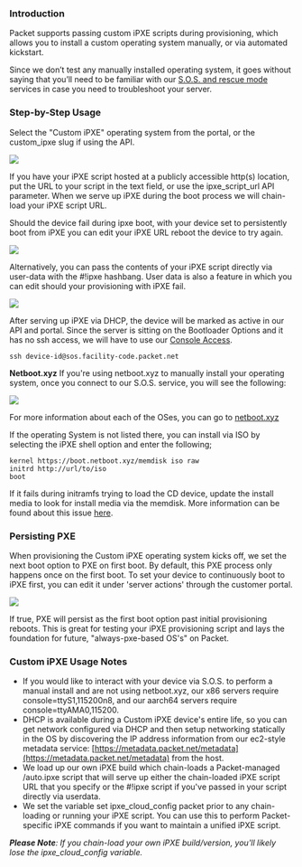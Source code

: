 <!--<meta>
{
    "title":"Customer PXE",
}
</meta>-->

### **Introduction**

Packet supports passing custom iPXE scripts during provisioning, which allows you to install a custom operating system manually, or via automated kickstart.

Since we don’t test any manually installed operating system, it goes without saying that you’ll need to be familiar with our [S.O.S. and rescue mode](https://support.packet.com/kb/articles/rescue-mode) services in case you need to troubleshoot your server.


### **Step-by-Step Usage**

Select the "Custom iPXE" operating system from the portal, or the custom\_ipxe slug if using the API.

![](https://deskpro-cloud.s3.amazonaws.com/files/26944/43/42167SPMSRHSSMRGSQTS0-1539831490489.png)

  

If you have your iPXE script hosted at a publicly accessible http(s) location, put the URL to your script in the text field, or use the ipxe\_script\_url API parameter. When we serve up iPXE during the boot process we will chain-load your iPXE script URL.  
  
Should the device fail during ipxe boot, with your device set to persistently boot from iPXE you can edit your iPXE URL  reboot the device to try again. 

![](https://deskpro-cloud.s3.amazonaws.com/files/26944/43/42165ZYZWASDKHDXTBPW0-1539831489605.png)

  

Alternatively, you can pass the contents of your iPXE script directly via user-data with the #!ipxe hashbang. User data is also a feature in which you can edit should your provisioning with iPXE fail. 

![](https://deskpro-cloud.s3.amazonaws.com/files/26944/43/42168ZWTSGCAAKKBMDNB0-1539831490786.png)

  

After serving up iPXE via DHCP, the device will be marked as active in our API and portal. Since the server is sitting on the Bootloader Options and it has no ssh access, we will have to use our [Console Access](https://support.packet.com/kb/articles/sos-serial-over-ssh). 

  

`ssh device-id@sos.facility-code.packet.net`

  

**Netboot.xyz**
If you're using netboot.xyz to manually install your operating system, once you connect to our S.O.S. service, you will see the following:

![](https://deskpro-cloud.s3.amazonaws.com/files/26944/43/42169XDHKRAABGWGXWAN0-1539831491179.png)


For more information about each of the OSes, you can go to [netboot.xyz](https://netboot.xyz/) 

If the operating System is not listed there, you can install via ISO by selecting the iPXE shell option and enter the following;

```
kernel https://boot.netboot.xyz/memdisk iso raw 
initrd http://url/to/iso 
boot
```

If it fails during initramfs trying to load the CD device, update the install media to look for install media via the memdisk. More information can be found about this issue [here](https://www.reversengineered.com/2016/01/07/booting-linux-isos-with-memdisk-and-ipxe/).



### **Persisting PXE**

  

When provisioning the Custom iPXE operating system kicks off, we set the next boot option to PXE on first boot.  By default, this PXE process only happens once on the first boot. To set your device to continuously boot to iPXE first, you can edit it under 'server actions' through the customer portal.

![](https://deskpro-cloud.s3.amazonaws.com/files/26944/43/42166GYYJSTWJSYSTYNJ0-1539831490124.png)

If true, PXE will persist as the first boot option past initial provisioning reboots.   This is great for testing your iPXE provisioning script and lays the foundation for future, "always-pxe-based OS's" on Packet.


### **Custom iPXE Usage Notes**

*   If you would like to interact with your device via S.O.S. to perform a manual install and are not using netboot.xyz, our x86 servers require console=ttyS1,115200n8, and our aarch64 servers require console=ttyAMA0,115200.
*   DHCP is available during a Custom iPXE device's entire life, so you can get network configured via DHCP and then setup networking statically in the OS by discovering the IP address information from our ec2-style metadata service: [https://metadata.packet.net/metadata](https://metadata.packet.net/metadata) from the host.
*   We load up our own iPXE build which chain-loads a Packet-managed /auto.ipxe script that will serve up either the chain-loaded iPXE script URL that you specify or the #!ipxe script if you've passed in your script directly via userdata.
*   We set the variable set ipxe\_cloud\_config packet prior to any chain-loading or running your iPXE script. You can use this to perform Packet-specific iPXE commands if you want to maintain a unified iPXE script.

**_Please Note_**_: If you chain-load your own iPXE build/version, you'll likely lose the ipxe\_cloud\_config variable._